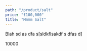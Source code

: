 ```yaml
---
path: "/product/salt"
price: "£100,000"
title: "Mmmm Salt"
---
```


Blah sd as dfa s[sldkflsakdf s dfas d]

10000
